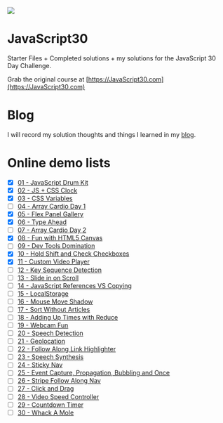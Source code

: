 ![](https://javascript30.com/images/JS3-social-share.png)

# JavaScript30

Starter Files + Completed solutions + my solutions for the JavaScript 30 Day Challenge.

Grab the original course at [https://JavaScript30.com](https://JavaScript30.com)

# Blog
I will record my solution thoughts and things I learned in my [blog](https://xg-wang.github.io/tags/JavaScript30/).

# Online demo lists
- [x] [01 - JavaScript Drum Kit](https://xg-wang.github.io/JavaScript30/01%20-%20JavaScript%20Drum%20Kit)
- [x] [02 - JS + CSS Clock](https://xg-wang.github.io/JavaScript30/02%20-%20JS%20+%20CSS%20Clock)
- [x] [03 - CSS Variables](https://xg-wang.github.io/JavaScript30/03%20-%20CSS%20Variables)
- [ ] [04 - Array Cardio Day 1]()
- [x] [05 - Flex Panel Gallery](https://xg-wang.github.io/JavaScript30/05%20-%20Flex%20Panel%20Gallery)
- [x] [06 - Type Ahead](https://xg-wang.github.io/JavaScript30/06%20-%20Type%20Ahead/index.html)
- [ ] [07 - Array Cardio Day 2]()
- [x] [08 - Fun with HTML5 Canvas](https://xg-wang.github.io/JavaScript30/08%20-%20Fun%20with%20HTML5%20Canvas/index.html)
- [ ] [09 - Dev Tools Domination]()
- [x] [10 - Hold Shift and Check Checkboxes](https://xg-wang.github.io/JavaScript30/10%20-%20Hold%20Shift%20and%20Check%20Checkboxes/index.html)
- [x] [11 - Custom Video Player](https://xg-wang.github.io/JavaScript30/11%20-%20Custom%20Video%20Player/index.html)
- [ ] [12 - Key Sequence Detection]()
- [ ] [13 - Slide in on Scroll]()
- [ ] [14 - JavaScript References VS Copying]()
- [ ] [15 - LocalStorage]()
- [ ] [16 - Mouse Move Shadow]()
- [ ] [17 - Sort Without Articles]()
- [ ] [18 - Adding Up Times with Reduce]()
- [ ] [19 - Webcam Fun]()
- [ ] [20 - Speech Detection]()
- [ ] [21 - Geolocation]()
- [ ] [22 - Follow Along Link Highlighter]()
- [ ] [23 - Speech Synthesis]()
- [ ] [24 - Sticky Nav]()
- [ ] [25 - Event Capture, Propagation, Bubbling and Once]()
- [ ] [26 - Stripe Follow Along Nav]()
- [ ] [27 - Click and Drag]()
- [ ] [28 - Video Speed Controller]()
- [ ] [29 - Countdown Timer]()
- [ ] [30 - Whack A Mole]()
